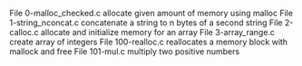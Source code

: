 File 0-malloc_checked.c allocate given amount of memory using malloc
File 1-string_nconcat.c concatenate a string to n bytes of a second string
File 2-calloc.c allocate and initialize memory for an array
File 3-array_range.c create array of integers
File 100-realloc.c reallocates a memory block with mallock and free
File 101-mul.c multiply two positive numbers 
